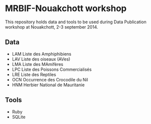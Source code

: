 # MRBIF-Nouakchott workshop

This repository holds data and tools to be used during Data Publication workshop at Nouakchott, 2-3 september 2014.

## Data
* LAM Liste des Amphiphibiens
* LAV Liste des oiseaux (AVes)
* LMA Liste des MAmifères
* LPC Liste des Poissons Commercialisés
* LRE Liste des Reptiles
* OCN Occurrence des Crocodile du Nil
* HNM Herbier National de Mauritanie

## Tools
* Ruby
* SQLite
